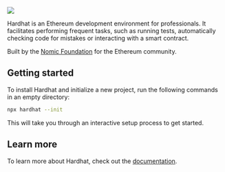 ![](https://user-images.githubusercontent.com/176499/96893278-ebc67580-1460-11eb-9530-d5df3a3d65d0.png)

Hardhat is an Ethereum development environment for professionals. It facilitates performing frequent tasks, such as running tests, automatically checking code for mistakes or interacting with a smart contract.

Built by the [Nomic Foundation](https://nomic.foundation/) for the Ethereum community.

## Getting started

To install Hardhat and initialize a new project, run the following commands in an empty directory:

```bash
npx hardhat --init
```

This will take you through an interactive setup process to get started.

## Learn more

To learn more about Hardhat, check out the [documentation](https://hardhat.org/docs/).

